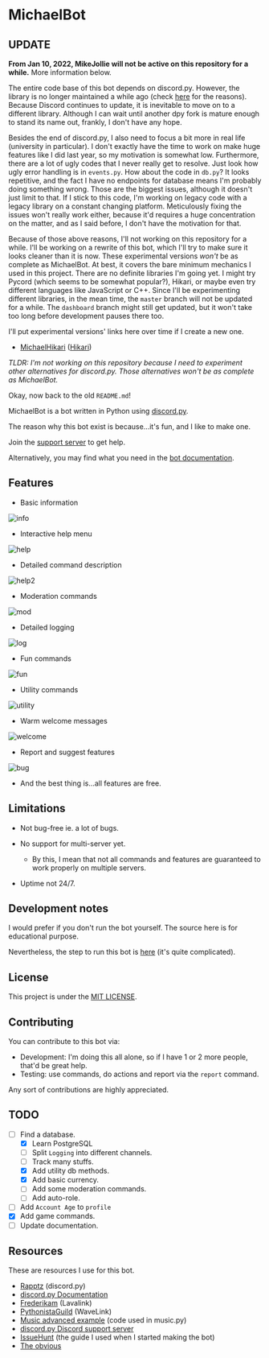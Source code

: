 # MichaelBot

## UPDATE

**From Jan 10, 2022, MikeJollie will not be active on this repository for a while.** More information below.

The entire code base of this bot depends on discord.py. However, the library is no longer maintained a while ago (check [here](https://gist.github.com/Rapptz/4a2f62751b9600a31a0d3c78100287f1) for the reasons). Because Discord continues to update, it is inevitable to move on to a different library. Although I can wait until another dpy fork is mature enough to stand its name out, frankly, I don't have any hope.

Besides the end of discord.py, I also need to focus a bit more in real life (university in particular). I don't exactly have the time to work on make huge features like I did last year, so my motivation is somewhat low. Furthermore, there are a lot of ugly codes that I never really get to resolve. Just look how ugly error handling is in `events.py`. How about the code in `db.py`? It looks repetitive, and the fact I have no endpoints for database means I'm probably doing something wrong. Those are the biggest issues, although it doesn't just limit to that. If I stick to this code, I'm working on legacy code with a legacy library on a constant changing platform. Meticulously fixing the issues won't really work either, because it'd requires a huge concentration on the matter, and as I said before, I don't have the motivation for that.

Because of those above reasons, I'll not working on this repository for a while. I'll be working on a rewrite of this bot, which I'll try to make sure it looks cleaner than it is now. These experimental versions *won't* be as complete as MichaelBot. At best, it covers the bare minimum mechanics I used in this project. There are no definite libraries I'm going yet. I might try Pycord (which seems to be somewhat popular?), Hikari, or maybe even try different languages like JavaScript or C++. Since I'll be experimenting different libraries, in the mean time, the `master` branch will not be updated for a while. The `dashboard` branch might still get updated, but it won't take too long before development pauses there too.

I'll put experimental versions' links here over time if I create a new one.

- [MichaelHikari](https://github.com/MikeJollie2707/MichaelHikari) ([Hikari](https://github.com/hikari-py/hikari))

*TLDR: I'm not working on this repository because I need to experiment other alternatives for discord.py. Those alternatives won't be as complete as MichaelBot.*

Okay, now back to the old `README.md`!

MichaelBot is a bot written in Python using [discord.py](https://github.com/Rapptz/discord.py).

The reason why this bot exist is because...it's fun, and I like to make one.

Join the [support server](https://discord.gg/jeMeyNw) to get help.

Alternatively, you may find what you need in the [bot documentation](https://mikejollie2707.github.io/MichaelBot/).

## Features

- Basic information

![info](./img/info.png)

- Interactive help menu

![help](./img/help.png)

- Detailed command description

![help2](./img/help2.png)

- Moderation commands

![mod](./img/kick.png)

- Detailed logging

![log](./img/log.png)

- Fun commands

![fun](./img/fun.png)

- Utility commands

![utility](./img/utility.png)

- Warm welcome messages

![welcome](./img/welcome.png)

- Report and suggest features

![bug](./img/bug.png)

- And the best thing is...all features are free.

## Limitations

- Not bug-free ie. a lot of bugs.
- No support for multi-server yet.
  - By this, I mean that not all commands and features are guaranteed to work properly on multiple servers.

- Uptime not 24/7.

## Development notes

I would prefer if you don't run the bot yourself. The source here is for educational purpose.

Nevertheless, the step to run this bot is [here](docs/docs/installation.md) (it's quite complicated).

## License

This project is under the [MIT LICENSE](LICENSE).

## Contributing

You can contribute to this bot via:

- Development: I'm doing this all alone, so if I have 1 or 2 more people, that'd be great help.
- Testing: use commands, do actions and report via the `report` command.

Any sort of contributions are highly appreciated.

## TODO

- [ ] Find a database.
  - [x] Learn PostgreSQL
  - [ ] Split `Logging` into different channels.
  - [ ] Track many stuffs.
  - [x] Add utility db methods.
  - [x] Add basic currency.
  - [ ] Add some moderation commands.
  - [ ] Add auto-role.
- [ ] Add `Account Age` to `profile`
- [x] Add game commands.
- [ ] Update documentation.

## Resources

These are resources I use for this bot.

- [Rapptz](https://github.com/Rapptz) (discord.py)
- [discord.py Documentation](https://discordpy.readthedocs.io/en/latest/api.html)
- [Frederikam](https://github.com/freyacodes/Lavalink) (Lavalink)
- [PythonistaGuild](https://github.com/PythonistaGuild) (WaveLink)
- [Music advanced example](https://github.com/PythonistaGuild/Wavelink/blob/master/examples/advanced/advanced.py) (code used in music.py)
- [discord.py Discord support server](https://discord.gg/r3sSKJJ)
- [IssueHunt](https://issuehunt.io/blog/How-to-write-a-Discord-bot-in-Python-5bb1f0e3c556c5005573c508) (the guide I used when I started making the bot)
- [The obvious](https://google.com)
